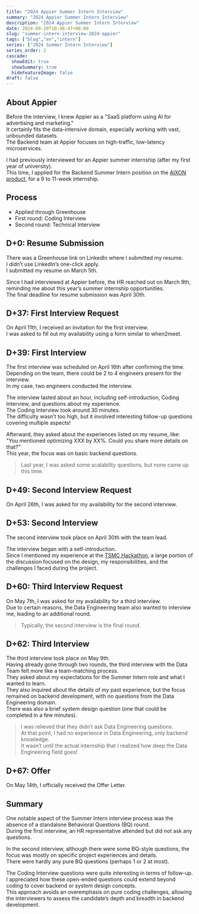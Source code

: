 ```yaml
---
title: "2024 Appier Summer Intern Interview"
summary: "2024 Appier Summer Intern Interview"
description: "2024 Appier Summer Intern Interview"
date: 2024-09-20T10:48:47+08:00
slug: "summer-intern-interview-2024-appier"
tags: ["blog","en","intern"]
series: ["2024 Summer Intern Interview"]
series_order: 2
cascade:
  showEdit: true
  showSummary: true
  hideFeatureImage: false
draft: false
---
```



## About Appier

Before the interview, I knew Appier as a "SaaS platform using AI for advertising and marketing."  
It certainly fits the data-intensive domain, especially working with vast, unbounded datasets.  
The Backend team at Appier focuses on high-traffic, low-latency microservices.

I had previously interviewed for an Appier summer internship (after my first year of university).  
This time, I applied for the Backend Summer Intern position on the [AIXON product](https://www.appier.com/zh-tw/products/aixon), for a 9 to 11-week internship.

## Process

- Applied through Greenhouse
- First round: Coding Interview
- Second round: Technical Interview

## D+0: Resume Submission

There was a Greenhouse link on LinkedIn where I submitted my resume.  
I didn’t use LinkedIn’s one-click apply.  
I submitted my resume on March 5th.

Since I had interviewed at Appier before, the HR reached out on March 9th, reminding me about this year’s summer internship opportunities.  
The final deadline for resume submission was April 30th.

## D+37: First Interview Request

On April 11th, I received an invitation for the first interview.  
I was asked to fill out my availability using a form similar to when2meet.

## D+39: First Interview

The first interview was scheduled on April 16th after confirming the time.  
Depending on the team, there could be 2 to 4 engineers present for the interview.  
In my case, two engineers conducted the interview.

The interview lasted about an hour, including self-introduction, Coding Interview, and questions about my experience.  
The Coding Interview took around 30 minutes.  
The difficulty wasn’t too high, but it involved interesting follow-up questions covering multiple aspects!

Afterward, they asked about the experiences listed on my resume, like:  
"You mentioned optimizing XXX by XX%. Could you share more details on that?"  
This year, the focus was on basic backend questions.  
> Last year, I was asked some scalability questions, but none came up this time.

## D+49: Second Interview Request

On April 26th, I was asked for my availability for the second interview.

## D+53: Second Interview

The second interview took place on April 30th with the team lead.  

The interview began with a self-introduction.  
Since I mentioned my experience at the [TSMC Hackathon](https://www.linkedin.com/feed/update/urn:li:activity:7159246053374926848/), a large portion of the discussion focused on the design, my responsibilities, and the challenges I faced during the project.

## D+60: Third Interview Request

On May 7th, I was asked for my availability for a third interview.  
Due to certain reasons, the Data Engineering team also wanted to interview me, leading to an additional round.  
> Typically, the second interview is the final round.

## D+62: Third Interview

The third interview took place on May 9th.  
Having already gone through two rounds, the third interview with the Data Team felt more like a team-matching process.  
They asked about my expectations for the Summer Intern role and what I wanted to learn.  
They also inquired about the details of my past experience, but the focus remained on backend development, with no questions from the Data Engineering domain.  
There was also a brief system design question (one that could be completed in a few minutes).

> I was relieved that they didn’t ask Data Engineering questions.  
> At that point, I had no experience in Data Engineering, only backend knowledge.  
> It wasn’t until the actual internship that I realized how deep the Data Engineering field goes!

## D+67: Offer

On May 14th, I officially received the Offer Letter.

## Summary

One notable aspect of the Summer Intern interview process was the absence of a standalone Behavioral Questions (BQ) round.  
During the first interview, an HR representative attended but did not ask any questions.

In the second interview, although there were some BQ-style questions, the focus was mostly on specific project experiences and details.  
There were hardly any pure BQ questions (perhaps 1 or 2 at most).

The Coding Interview questions were quite interesting in terms of follow-up.  
I appreciated how these open-ended questions could extend beyond coding to cover backend or system design concepts.  
This approach avoids an overemphasis on pure coding challenges, allowing the interviewers to assess the candidate’s depth and breadth in backend development.
